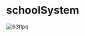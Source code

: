 # schoolSystem
![63flpq](https://user-images.githubusercontent.com/90748524/152088254-3f034e28-ad69-4663-bb98-11ba21772473.gif)
